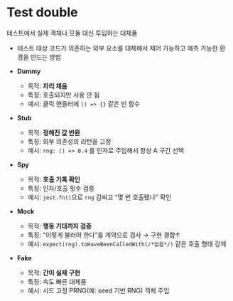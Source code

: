 # Test double

테스트에서 실제 객체나 모듈 대신 투입하는 대체품

- 테스트 대상 코드가 의존하는 외부 요소를 대체해서 제어 가능하고 예측 가능한 환경을 만드는 방법

- **Dummy**
  - 목적: **자리 채움**
  - 특징: 호출되지만 사용 안 됨
  - 예시: 클릭 핸들러에 `() => {}` 같은 빈 함수
- **Stub**
  - 목적: **정해진 값 반환**
  - 특징: 외부 의존성의 리턴을 고정
  - 예시: `rng: () => 0.4` 를 인자로 주입해서 항상 A 구간 선택
- **Spy**
  - 목적: **호출 기록 확인**
  - 특징: 인자/호출 횟수 검증
  - 예시: `jest.fn()`으로 `rng` 감싸고 “몇 번 호출됐나” 확인
- **Mock**
  - 목적: **행동 기대까지 검증**
  - 특징: “이렇게 불러야 한다”를 계약으로 검사 → 구현 결합↑
  - 예시: `expect(rng).toHaveBeenCalledWith(/*없음*/)` 같은 호출 형태 강제
- **Fake**
  - 목적: **간이 실제 구현**
  - 특징: 속도 빠른 대체품
  - 예시: 시드 고정 PRNG(예: seed 기반 RNG) 객체 주입
